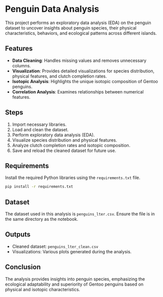 # Penguin Data Analysis

This project performs an exploratory data analysis (EDA) on the penguin dataset to uncover insights about penguin species, their physical characteristics, behaviors, and ecological patterns across different islands.

## Features
- **Data Cleaning**: Handles missing values and removes unnecessary columns.
- **Visualization**: Provides detailed visualizations for species distribution, physical features, and clutch completion rates.
- **Isotopic Analysis**: Highlights the unique isotopic composition of Gentoo penguins.
- **Correlation Analysis**: Examines relationships between numerical features.

## Steps
1. Import necessary libraries.
2. Load and clean the dataset.
3. Perform exploratory data analysis (EDA).
4. Visualize species distribution and physical features.
5. Analyze clutch completion rates and isotopic composition.
6. Save and reload the cleaned dataset for future use.

## Requirements
Install the required Python libraries using the `requirements.txt` file.

```bash
pip install -r requirements.txt
```

## Dataset
The dataset used in this analysis is `penguins_lter.csv`. Ensure the file is in the same directory as the notebook.

## Outputs
- Cleaned dataset: `penguins_lter_clean.csv`
- Visualizations: Various plots generated during the analysis.

## Conclusion
The analysis provides insights into penguin species, emphasizing the ecological adaptability and superiority of Gentoo penguins based on physical and isotopic characteristics.
